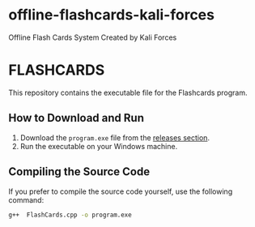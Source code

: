 # offline-flashcards-kali-forces
Offline Flash Cards System Created by Kali Forces


# FLASHCARDS #

This repository contains the executable file for the Flashcards program.

## How to Download and Run

1. Download the `program.exe` file from the [releases section](https://github.com/username/repository/releases).
2. Run the executable on your Windows machine.

## Compiling the Source Code

If you prefer to compile the source code yourself, use the following command:
```bash
g++  FlashCards.cpp -o program.exe
